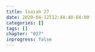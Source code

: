 ```yaml
---
title: Isaiah 27
date: 2020-04-12T12:44:40-04:00
categories: []
tags: []
chapter: "027"
inprogress: false
---
```


